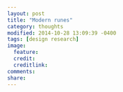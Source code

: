 ```yaml
---
layout: post
title: "Modern runes"
category: thoughts
modified: 2014-10-28 13:09:39 -0400
tags: [design research]
image:
  feature: 
  credit: 
  creditlink: 
comments: 
share: 
---
```

